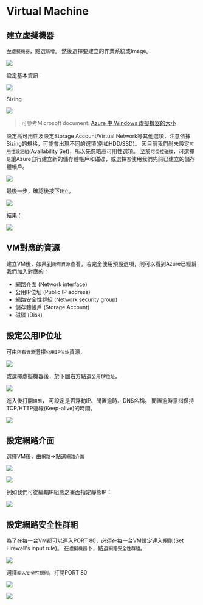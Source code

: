# Virtual Machine

## 建立虛擬機器

至`虛擬機器`，點選`新增`。
然後選擇要建立的作業系統或Image。

![](../assets/026-0.png)


設定基本資訊：

![](../assets/026.png)


Sizing

![](../assets/027.png)

> 可參考Microsoft document: [Azure 中 Windows 虛擬機器的大小](https://docs.microsoft.com/zh-tw/azure/virtual-machines/windows/sizes)


設定高可用性及設定Storage Account/Virtual Network等其他選項，注意依據Sizing的規格，可能會出現不同的選項(例如HDD/SSD)。
因目前我們尚未設定`可用性設定組`(Availability Set)，所以先忽略高可用性選項。
至於`可受控磁碟`，可選擇`是`讓Azure自行建立新的儲存體帳戶和磁碟，或選擇`否`使用我們先前已建立的儲存體帳戶。

![](../assets/028.png)


最後一步，確認後按下`建立`。

![](../assets/029.png)



結果：

![](../assets/029-1.png)



## VM對應的資源

建立VM後，如果到`所有資源`查看，若完全使用預設選項，則可以看到Azure已經幫我們加入對應的：

* 網路介面 (Network interface)
* 公用IP位址 (Public IP address)
* 網路安全性群組 (Network security group)
* 儲存體帳戶 (Storage Account)
* 磁碟 (Disk)



## 設定公用IP位址

可由`所有資源`選擇`公用IP位址`資源，

![](../assets/038.png)



或選擇虛擬機器後，於下圖右方點選`公用IP位址`。

![](../assets/036.png)


進入後打開`組態`， 可設定是否浮動IP、閒置逾時、DNS名稱。
閒置逾時意指保持TCP/HTTP連線(Keep-alive)的時間。


![](../assets/037.png)



## 設定網路介面

選擇VM後，由`網路`->點選`網路介面`

![](../assets/039.png)

![](../assets/040.png)


例如我們可從編輯IP組態之畫面指定靜態IP：

![](../assets/041.png)



## 設定網路安全性群組

為了在每一台VM都可以連入PORT 80，必須在每一台VM設定連入規則(Set Firewall's input rule)。
在`虛擬機器`下，點選`網路安全性群組`。

![](../assets/060.png)


選擇`輸入安全性規則`，打開PORT 80

![](../assets/061.png)

![](../assets/062.png)






















